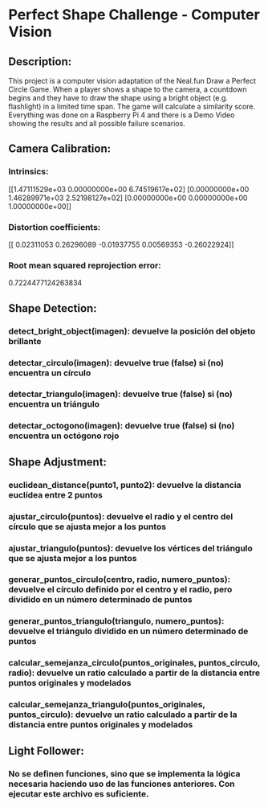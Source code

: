 # Perfect Shape Challenge - Computer Vision
## Description:
This project is a computer vision adaptation of the Neal.fun Draw a Perfect Circle Game. When a player shows a shape to the camera, a countdown begins and they have to draw the shape using a bright object (e.g. flashlight) in a limited time span. The game will calculate a similarity score. Everything was done on a Raspberry Pi 4 and there is a Demo Video showing the results and all possible failure scenarios.


## Camera Calibration:
### Intrinsics:
 [[1.47111529e+03 0.00000000e+00 6.74519617e+02]
 [0.00000000e+00 1.46289971e+03 2.52198127e+02]
 [0.00000000e+00 0.00000000e+00 1.00000000e+00]]
### Distortion coefficients:
 [[ 0.02311053  0.26296089 -0.01937755  0.00569353 -0.26022924]]
### Root mean squared reprojection error:
 0.7224477124263834

## Shape Detection:
### detect_bright_object(imagen): devuelve la posición del objeto brillante
### detectar_circulo(imagen): devuelve true (false) si (no) encuentra un círculo
### detectar_triangulo(imagen): devuelve true (false) si (no) encuentra un triángulo
### detectar_octogono(imagen): devuelve true (false) si (no) encuentra un octógono rojo

## Shape Adjustment:
### euclidean_distance(punto1, punto2): devuelve la distancia euclídea entre 2 puntos
### ajustar_circulo(puntos): devuelve el radio y el centro del círculo que se ajusta mejor a los puntos
### ajustar_triangulo(puntos): devuelve los vértices del triángulo que se ajusta mejor a los puntos
### generar_puntos_circulo(centro, radio, numero_puntos): devuelve el círculo definido por el centro y el radio, pero dividido en un número determinado de puntos
### generar_puntos_triangulo(triangulo, numero_puntos): devuelve el triángulo dividido en un número determinado de puntos
### calcular_semejanza_circulo(puntos_originales, puntos_circulo, radio): devuelve un ratio calculado a partir de la distancia entre puntos originales y modelados
### calcular_semejanza_triangulo(puntos_originales, puntos_circulo): devuelve un ratio calculado a partir de la distancia entre puntos originales y modelados

## Light Follower:
### No se definen funciones, sino que se implementa la lógica necesaria haciendo uso de las funciones anteriores. Con ejecutar este archivo es suficiente.
